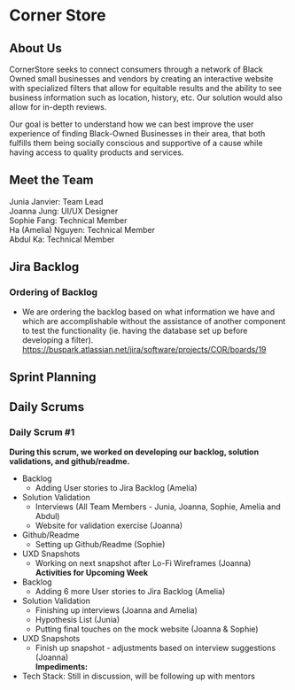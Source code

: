 # Corner Store
## About Us
CornerStore seeks to connect consumers through a network of Black Owned small businesses and vendors by creating an interactive website with specialized filters that allow for equitable results and the ability to see business information such as location, history, etc. Our solution would also allow for in-depth reviews.

Our goal is better to understand how we can best improve the user experience of finding Black-Owned Businesses in their area, that both fulfills them being socially conscious and supportive of a cause while having access to quality products and services. 

## Meet the Team
Junia Janvier: Team Lead
<br/> Joanna Jung: UI/UX Designer
<br/> Sophie Fang: Technical Member
<br/> Ha (Amelia) Nguyen: Technical Member
<br/> Abdul Ka: Technical Member

## Jira Backlog
### Ordering of Backlog
* We are ordering the backlog based on what information we have and which are accomplishable without the assistance of another component to test the functionality (ie. having the database set up before developing a filter).
<br/>https://buspark.atlassian.net/jira/software/projects/COR/boards/19

## Sprint Planning


## Daily Scrums
### Daily Scrum #1
**During this scrum, we worked on developing our backlog, solution validations, and github/readme.**
* Backlog
  * Adding User stories to Jira Backlog (Amelia)
* Solution Validation
  * Interviews (All Team Members - Junia, Joanna, Sophie, Amelia and Abdul)
  * Website for validation exercise (Joanna)
* Github/Readme
  * Setting up Github/Readme (Sophie)
* UXD Snapshots
  * Working on next snapshot after Lo-Fi Wireframes (Joanna)
<br/>**Activities for Upcoming Week**
* Backlog
  * Adding 6 more User stories to Jira Backlog (Amelia)
* Solution Validation
  * Finishing up interviews (Joanna and Amelia) 
  * Hypothesis List (Junia)
  * Putting final touches on the mock website (Joanna & Sophie)
* UXD Snapshots
  * Finish up snapshot - adjustments based on interview suggestions (Joanna)
<br/>**Impediments:**
* Tech Stack: Still in discussion, will be following up with mentors
